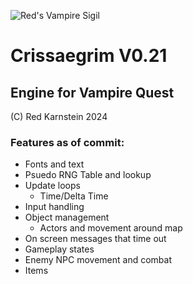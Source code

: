 ![Red's Vampire Sigil](https://redvampire.neocities.org/images/ankh.svg)

# Crissaegrim V0.21
## Engine for Vampire Quest

(C) Red Karnstein 2024

### Features as of commit:
* Fonts and text
* Psuedo RNG Table and lookup
* Update loops
   * Time/Delta Time
* Input handling
* Object management
   * Actors and movement around map
* On screen messages that time out
* Gameplay states
* Enemy NPC movement and combat
* Items
